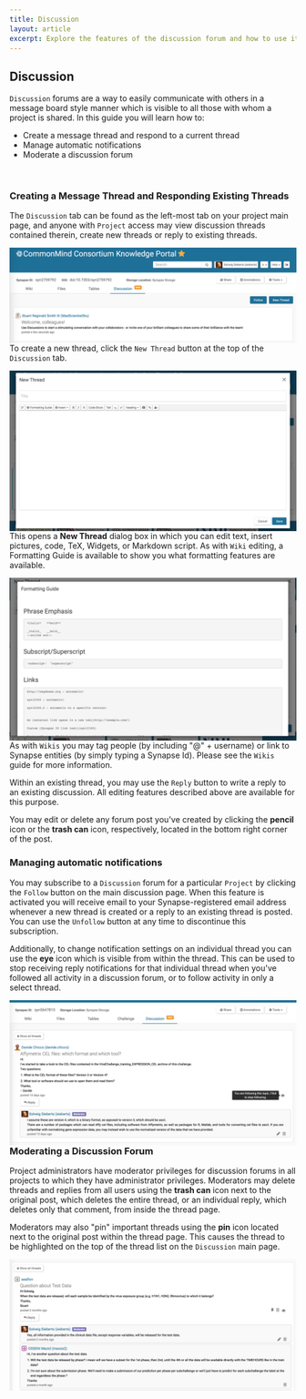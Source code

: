 ```yaml
---
title: Discussion
layout: article
excerpt: Explore the features of the discussion forum and how to use it to help your collaborations.
---
```


## Discussion

`Discussion` forums are a way to easily communicate with others in a message board style manner which is visible to all those with whom a project is shared. In this guide you will learn how to:

* Create a message thread and respond to a current thread
* Manage automatic notifications
* Moderate a discussion forum

<br>

### Creating a Message Thread and Responding Existing Threads

The `Discussion` tab can be found as the left-most tab on your project main page, and anyone with `Project` access may view discussion threads contained therein, create new threads or reply to existing threads.

<img style="float: right;" src="/assets/images/Discussion Main.png">

To create a new thread, click the `New Thread` button at the top of the `Discussion` tab.

<img style="float: right;" src="/assets/images/NewThread_Dialog.png">

This opens a **New Thread** dialog box in which you can edit text, insert pictures, code, TeX, Widgets, or Markdown script. As with `Wiki` editing, a Formatting Guide is available to show you what formatting features are available.

<img style="float: right;" src="/assets/images/FormattingGuide.png">

As with `Wikis` you may tag people (by including "@" + username) or link to Synapse entities (by simply typing a Synapse Id). Please see the `Wikis` guide for more information.

Within an existing thread, you may use the `Reply` button to write a reply to an existing discussion. All editing features described above are available for this purpose.

You may edit or delete any forum post you've created by clicking the **pencil** icon or the **trash can** icon, respectively, located in the bottom right corner of the post.


### Managing automatic notifications

You may subscribe to a `Discussion` forum for a particular `Project` by clicking the `Follow` button on the main discussion page. When this feature is activated you will receive email to your Synapse-registered email address whenever a new thread is created or a reply to an existing thread is posted. You can use the `Unfollow` button at any time to discontinue this subscription. 

Additionally, to change notification settings on an individual thread you can use the **eye** icon which is visible from within the thread. This can be used to stop receiving reply notifications for that individual thread when you've followed all activity in a discussion forum, or to follow activity in only a select thread.

<img style="float: right;" src="/assets/images/UnfollowThread.png">


### Moderating a Discussion Forum

Project administrators have moderator privileges for discussion forums in all projects to which they have administrator privileges. Moderators may delete threads and replies from all users using the **trash can** icon next to the original post, which deletes the entire thread, or an individual reply, which deletes only that comment, from inside the thread page.

Moderators may also "pin" important threads using the **pin** icon located next to the original post within the thread page. This causes the thread to be highlighted on the top of the thread list on the `Discussion` main page.

<img style="float: right;" src="/assets/images/ModeratorButtons.png">
